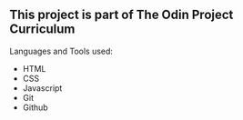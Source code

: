 ## This project is part of The Odin Project Curriculum

Languages and Tools used:
- HTML
- CSS
- Javascript
- Git
- Github 